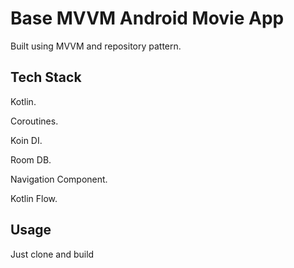 # Base MVVM Android Movie App

Built using MVVM and repository pattern.

## Tech Stack

Kotlin.

Coroutines.

Koin DI.

Room DB.

Navigation Component.

Kotlin Flow.

## Usage

Just clone and build 
